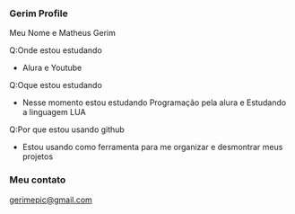 ### Gerim Profile

Meu Nome e Matheus Gerim

Q:Onde estou estudando
- Alura e Youtube

Q:Oque estou estudando
- Nesse momento estou estudando Programação pela alura e Estudando a linguagem LUA 

Q:Por que estou usando github 
- Estou usando como ferramenta para me organizar e desmontrar meus projetos 

### Meu contato

gerimepic@gmail.com




